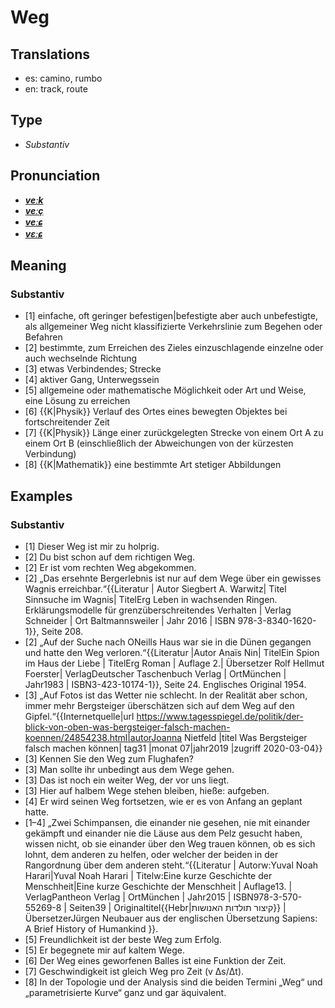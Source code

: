 # Weg
## Translations
- es: camino, rumbo
- en: track, route
## Type
- _Substantiv_
## Pronunciation
- **_[veːk](https://commons.wikimedia.org/wiki/File:De-Weg.ogg)_**
- **_[veːç](https://commons.wikimedia.org/wiki/File:De-Weg.ogg)_**
- **_[veːɕ](https://commons.wikimedia.org/wiki/File:De-Weg.ogg)_**
- **_[vɛːɕ](https://commons.wikimedia.org/wiki/File:De-Weg.ogg)_**
## Meaning
### Substantiv
- [1] einfache, oft geringer befestigen|befestigte aber auch unbefestigte, als allgemeiner Weg nicht klassifizierte Verkehrslinie zum Begehen oder Befahren
- [2] bestimmte, zum Erreichen des Zieles einzuschlagende einzelne oder auch wechselnde Richtung
- [3] etwas Verbindendes; Strecke
- [4] aktiver Gang, Unterwegssein
- [5] allgemeine oder mathematische Möglichkeit oder Art und Weise, eine Lösung zu erreichen
- [6] {{K|Physik}} Verlauf des Ortes eines bewegten Objektes bei fortschreitender Zeit
- [7] {{K|Physik}} Länge einer zurückgelegten Strecke von einem Ort A zu einem Ort B (einschließlich der Abweichungen von der kürzesten Verbindung)
- [8] {{K|Mathematik}} eine bestimmte Art stetiger Abbildungen
## Examples
### Substantiv
- [1] Dieser Weg ist mir zu holprig.
- [2] Du bist schon auf dem richtigen Weg.
- [2] Er ist vom rechten Weg abgekommen.
- [2] „Das ersehnte Bergerlebnis ist nur auf dem Wege über ein gewisses Wagnis erreichbar.“<ref>{{Literatur | Autor Siegbert A. Warwitz| Titel Sinnsuche im Wagnis| TitelErg Leben in wachsenden Ringen. Erklärungsmodelle für grenzüberschreitendes Verhalten | Verlag Schneider | Ort Baltmannsweiler | Jahr 2016 | ISBN 978-3-8340-1620-1}}, Seite 208.</ref>
- [2] „Auf der Suche nach ONeills Haus war sie in die Dünen gegangen und hatte den Weg verloren.“<ref>{{Literatur |Autor Anaïs Nin| TitelEin Spion im Haus der Liebe | TitelErg Roman | Auflage 2.| Übersetzer Rolf Hellmut Foerster| VerlagDeutscher Taschenbuch Verlag | OrtMünchen | Jahr1983 | ISBN3-423-10174-1}}, Seite 24. Englisches Original 1954.</ref>
- [3] „Auf Fotos ist das Wetter nie schlecht. In der Realität aber schon, immer mehr Bergsteiger überschätzen sich auf dem Weg auf den Gipfel.“<ref>{{Internetquelle|url https://www.tagesspiegel.de/politik/der-blick-von-oben-was-bergsteiger-falsch-machen-koennen/24854238.html|autorJoanna Nietfeld |titel Was Bergsteiger falsch machen können| tag31 |monat 07|jahr2019 |zugriff 2020-03-04}}</ref>
- [3] Kennen Sie den Weg zum Flughafen?
- [3] Man sollte ihr unbedingt aus dem Wege gehen.
- [3] Das ist noch ein weiter Weg, der vor uns liegt.
- [3] Hier auf halbem Wege stehen bleiben, hieße: aufgeben.
- [4] Er wird seinen Weg fortsetzen, wie er es von Anfang an geplant hatte.
- [1–4] „Zwei Schimpansen, die einander nie gesehen, nie mit einander gekämpft und einander nie die Läuse aus dem Pelz gesucht haben, wissen nicht, ob sie einander über den Weg trauen können, ob es sich lohnt, dem anderen zu helfen, oder welcher der beiden in der Rangordnung über dem anderen steht.“<ref>{{Literatur | Autorw:Yuval Noah Harari|Yuval Noah Harari | Titelw:Eine kurze Geschichte der Menschheit|Eine kurze Geschichte der Menschheit | Auflage13. | VerlagPantheon Verlag | OrtMünchen | Jahr2015 | ISBN978-3-570-55269-8 | Seiten39 | Originaltitel{{Hebr|קיצור תולדות האנושות}} | ÜbersetzerJürgen Neubauer aus der englischen Übersetzung Sapiens: A Brief History of Humankind }}.</ref>
- [5] Freundlichkeit ist der beste Weg zum Erfolg.
- [5] Er begegnete mir auf kaltem Wege.
- [6] Der Weg eines geworfenen Balles ist eine Funktion der Zeit.
- [7] Geschwindigkeit ist gleich Weg pro Zeit (v  Δs/Δt).
- [8] In der Topologie und der Analysis sind die beiden Termini „Weg“ und „parametrisierte Kurve“ ganz und gar äquivalent.

